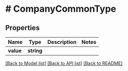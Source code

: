 # # CompanyCommonType

## Properties

Name | Type | Description | Notes
------------ | ------------- | ------------- | -------------
**value** | **string** |  |

[[Back to Model list]](../../README.md#models) [[Back to API list]](../../README.md#endpoints) [[Back to README]](../../README.md)
